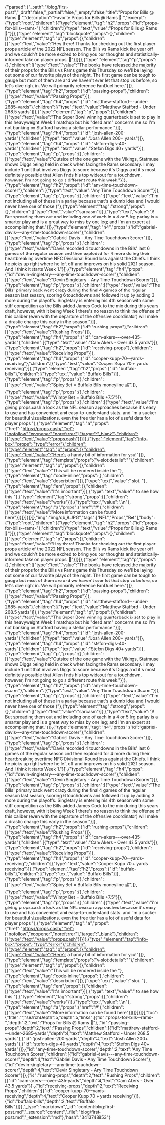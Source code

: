 {"parsed":{"_path":"/blog/first-post","_draft":false,"_partial":false,"_empty":false,"title":"Props for Bills @ Rams 🏈 ","description":"Favorite Props for Bills @ Rams 🏈 ","excerpt":{"type":"root","children":[{"type":"element","tag":"h2","props":{"id":"props-for-bills--rams-"},"children":[{"type":"text","value":"Props for Bills @ Rams 🏈"}]},{"type":"element","tag":"blockquote","props":{},"children":[{"type":"element","tag":"p","props":{},"children":[{"type":"text","value":"Hey there! Thanks for checking out the first player props article of the 2022 NFL season. The Bills vs Rams kick the year off and we couldn't be more excited to bring you our thoughts and statistically-informed take on player props. 🦵"}]}]},{"type":"element","tag":"p","props":{},"children":[{"type":"text","value":"The books have released the majority of their props for the Bills vs Rams game this Thursday so we'll be laying out some of our favorite plays of the night. The first game can be tough to gauge but most of them are and we haven't ever let that stop us before, so let's dive right in. We will primarily reference FanDuel here."}]},{"type":"element","tag":"h2","props":{"id":"passing-props"},"children":[{"type":"text","value":"Passing Props"}]},{"type":"element","tag":"h4","props":{"id":"matthew-stafford---under-2685-yards"},"children":[{"type":"text","value":"Matthew Stafford - Under 268.5 yards"}]},{"type":"element","tag":"p","props":{},"children":[{"type":"text","value":"The Super Bowl winning quarterback is set to play in this heavyweight Week 1 matchup but his \"dead arm\" concerns me so I'm not banking on Stafford having a stellar performance."}]},{"type":"element","tag":"h4","props":{"id":"josh-allen-200-yards"},"children":[{"type":"text","value":"Josh Allen 200+ yards"}]},{"type":"element","tag":"h4","props":{"id":"stefon-digs-40-yards"},"children":[{"type":"text","value":"Stefon Digs 40+ yards"}]},{"type":"element","tag":"p","props":{},"children":[{"type":"text","value":"Outside of the one game with the Vikings, Statmuse shows Diggs being held in check when facing the Rams secondary. I may include 1 unit that involves Diggs to score because it's Diggs and it's most definitely possible that Allen finds his top wideout for a touchdown, however, I'm not going to go a different route this week."}]},{"type":"element","tag":"h2","props":{"id":"any-time-touchdown-scorer"},"children":[{"type":"text","value":"Any Time Touchdown Scorer"}]},{"type":"element","tag":"p","props":{},"children":[{"type":"text","value":"I'm not including all of these in a parlay because that's a dumb idea and I would never have one of those ("},{"type":"element","tag":"strong","props":{},"children":[{"type":"text","value":"sarcasm"}]},{"type":"text","value":")! But spreading them out and including one of each in a 4 or 5 leg parlay is a smarter play and is a great way to miss by one leg; and I'm an expert at accomplishing that."}]},{"type":"element","tag":"h4","props":{"id":"gabriel-davis---any-time-touchdown-scorer"},"children":[{"type":"text","value":"Gabriel Davis - Any Time Touchdown Scorer"}]},{"type":"element","tag":"p","props":{},"children":[{"type":"text","value":"Davis recorded 4 touchdowns in the Bills' last 6 games of the regular season and then exploded for 4 more during their heartbreaking overtime NFC Divisional Round loss against the Chiefs. I think he picks up right where he left off and improves on his solid 2021 season. And I think it starts Week 1."}]},{"type":"element","tag":"h4","props":{"id":"devin-singletary---any-time-touchdown-scorer"},"children":[{"type":"text","value":"Devin Singletary - Any Time Touchdown Scorer"}]},{"type":"element","tag":"p","props":{},"children":[{"type":"text","value":"The Bills' primary back went crazy during the final 4 games of the regular season last season, scoring 6 touchdowns and followed it up by adding 3 more during the playoffs. Singletary is entering his 4th season with some stiff competition as the Bills added James Cook to the mix during this years draft, however, with it being Week 1 there's no reason to think the offense of this caliber (even with the departure of the offensive coordinator) will make a drastic change this early in the season."}]},{"type":"element","tag":"h2","props":{"id":"rushing-props"},"children":[{"type":"text","value":"Rushing Props"}]},{"type":"element","tag":"h4","props":{"id":"cam-akers---over-435-yards"},"children":[{"type":"text","value":"Cam Akers - Over 43.5 yards"}]},{"type":"element","tag":"h2","props":{"id":"receiving-props"},"children":[{"type":"text","value":"Receiving Props"}]},{"type":"element","tag":"h4","props":{"id":"cooper-kupp-70--yards-receiving"},"children":[{"type":"text","value":"Cooper Kupp 70 + yards receiving"}]},{"type":"element","tag":"h2","props":{"id":"buffalo-bills"},"children":[{"type":"text","value":"Buffalo Bills"}]},{"type":"element","tag":"p","props":{},"children":[{"type":"text","value":"Spicy Bet = Buffalo Bills moneyline 💰"}]},{"type":"element","tag":"p","props":{},"children":[{"type":"text","value":"Wimpy Bet = Buffalo Bills +7.5"}]},{"type":"element","tag":"p","props":{},"children":[{"type":"text","value":"i'm giving props.cash a look as the NFL season approaches because it's easy to use and has convenient and easy-to-understand stats. and i'm a sucker for beautiful vizualizations. even the free tier has a lot of useful data for player props "},{"type":"element","tag":"a","props":{"href":"https://props.cash/","rel":["nofollow","noopener","noreferrer"],"target":"_blank"},"children":[{"type":"text","value":"props.cash"}]}]},{"type":"element","tag":"info-box","props":{"type":"error"},"children":[{"type":"element","tag":"p","props":{},"children":[{"type":"text","value":"Here's a handy bit of information for you!"}]},{"type":"element","tag":"template","props":{"v-slot:details":""},"children":[{"type":"element","tag":"p","props":{},"children":[{"type":"text","value":"This will be rendered inside the "},{"type":"element","tag":"code-inline","props":{},"children":[{"type":"text","value":"description"}]},{"type":"text","value":" slot. "},{"type":"element","tag":"em","props":{},"children":[{"type":"text","value":"It's important"}]},{"type":"text","value":" to see how this "},{"type":"element","tag":"strong","props":{},"children":[{"type":"text","value":"works"}]},{"type":"text","value":".\n"},{"type":"element","tag":"a","props":{"href":"#"},"children":[{"type":"text","value":"More information can be found here"}]}]}]}]}]},"img":"img/qb_8.JPG","tags":["NFL","Props","Bet"],"body":{"type":"root","children":[{"type":"element","tag":"h2","props":{"id":"props-for-bills--rams-"},"children":[{"type":"text","value":"Props for Bills @ Rams 🏈"}]},{"type":"element","tag":"blockquote","props":{},"children":[{"type":"element","tag":"p","props":{},"children":[{"type":"text","value":"Hey there! Thanks for checking out the first player props article of the 2022 NFL season. The Bills vs Rams kick the year off and we couldn't be more excited to bring you our thoughts and statistically-informed take on player props. 🦵"}]}]},{"type":"element","tag":"p","props":{},"children":[{"type":"text","value":"The books have released the majority of their props for the Bills vs Rams game this Thursday so we'll be laying out some of our favorite plays of the night. The first game can be tough to gauge but most of them are and we haven't ever let that stop us before, so let's dive right in. We will primarily reference FanDuel here."}]},{"type":"element","tag":"h2","props":{"id":"passing-props"},"children":[{"type":"text","value":"Passing Props"}]},{"type":"element","tag":"h4","props":{"id":"matthew-stafford---under-2685-yards"},"children":[{"type":"text","value":"Matthew Stafford - Under 268.5 yards"}]},{"type":"element","tag":"p","props":{},"children":[{"type":"text","value":"The Super Bowl winning quarterback is set to play in this heavyweight Week 1 matchup but his \"dead arm\" concerns me so I'm not banking on Stafford having a stellar performance."}]},{"type":"element","tag":"h4","props":{"id":"josh-allen-200-yards"},"children":[{"type":"text","value":"Josh Allen 200+ yards"}]},{"type":"element","tag":"h4","props":{"id":"stefon-digs-40-yards"},"children":[{"type":"text","value":"Stefon Digs 40+ yards"}]},{"type":"element","tag":"p","props":{},"children":[{"type":"text","value":"Outside of the one game with the Vikings, Statmuse shows Diggs being held in check when facing the Rams secondary. I may include 1 unit that involves Diggs to score because it's Diggs and it's most definitely possible that Allen finds his top wideout for a touchdown, however, I'm not going to go a different route this week."}]},{"type":"element","tag":"h2","props":{"id":"any-time-touchdown-scorer"},"children":[{"type":"text","value":"Any Time Touchdown Scorer"}]},{"type":"element","tag":"p","props":{},"children":[{"type":"text","value":"I'm not including all of these in a parlay because that's a dumb idea and I would never have one of those ("},{"type":"element","tag":"strong","props":{},"children":[{"type":"text","value":"sarcasm"}]},{"type":"text","value":")! But spreading them out and including one of each in a 4 or 5 leg parlay is a smarter play and is a great way to miss by one leg; and I'm an expert at accomplishing that."}]},{"type":"element","tag":"h4","props":{"id":"gabriel-davis---any-time-touchdown-scorer"},"children":[{"type":"text","value":"Gabriel Davis - Any Time Touchdown Scorer"}]},{"type":"element","tag":"p","props":{},"children":[{"type":"text","value":"Davis recorded 4 touchdowns in the Bills' last 6 games of the regular season and then exploded for 4 more during their heartbreaking overtime NFC Divisional Round loss against the Chiefs. I think he picks up right where he left off and improves on his solid 2021 season. And I think it starts Week 1."}]},{"type":"element","tag":"h4","props":{"id":"devin-singletary---any-time-touchdown-scorer"},"children":[{"type":"text","value":"Devin Singletary - Any Time Touchdown Scorer"}]},{"type":"element","tag":"p","props":{},"children":[{"type":"text","value":"The Bills' primary back went crazy during the final 4 games of the regular season last season, scoring 6 touchdowns and followed it up by adding 3 more during the playoffs. Singletary is entering his 4th season with some stiff competition as the Bills added James Cook to the mix during this years draft, however, with it being Week 1 there's no reason to think the offense of this caliber (even with the departure of the offensive coordinator) will make a drastic change this early in the season."}]},{"type":"element","tag":"h2","props":{"id":"rushing-props"},"children":[{"type":"text","value":"Rushing Props"}]},{"type":"element","tag":"h4","props":{"id":"cam-akers---over-435-yards"},"children":[{"type":"text","value":"Cam Akers - Over 43.5 yards"}]},{"type":"element","tag":"h2","props":{"id":"receiving-props"},"children":[{"type":"text","value":"Receiving Props"}]},{"type":"element","tag":"h4","props":{"id":"cooper-kupp-70--yards-receiving"},"children":[{"type":"text","value":"Cooper Kupp 70 + yards receiving"}]},{"type":"element","tag":"h2","props":{"id":"buffalo-bills"},"children":[{"type":"text","value":"Buffalo Bills"}]},{"type":"element","tag":"p","props":{},"children":[{"type":"text","value":"Spicy Bet = Buffalo Bills moneyline 💰"}]},{"type":"element","tag":"p","props":{},"children":[{"type":"text","value":"Wimpy Bet = Buffalo Bills +7.5"}]},{"type":"element","tag":"p","props":{},"children":[{"type":"text","value":"i'm giving props.cash a look as the NFL season approaches because it's easy to use and has convenient and easy-to-understand stats. and i'm a sucker for beautiful vizualizations. even the free tier has a lot of useful data for player props "},{"type":"element","tag":"a","props":{"href":"https://props.cash/","rel":["nofollow","noopener","noreferrer"],"target":"_blank"},"children":[{"type":"text","value":"props.cash"}]}]},{"type":"element","tag":"info-box","props":{"type":"error"},"children":[{"type":"element","tag":"p","props":{},"children":[{"type":"text","value":"Here's a handy bit of information for you!"}]},{"type":"element","tag":"template","props":{"v-slot:details":""},"children":[{"type":"element","tag":"p","props":{},"children":[{"type":"text","value":"This will be rendered inside the "},{"type":"element","tag":"code-inline","props":{},"children":[{"type":"text","value":"description"}]},{"type":"text","value":" slot. "},{"type":"element","tag":"em","props":{},"children":[{"type":"text","value":"It's important"}]},{"type":"text","value":" to see how this "},{"type":"element","tag":"strong","props":{},"children":[{"type":"text","value":"works"}]},{"type":"text","value":".\n"},{"type":"element","tag":"a","props":{"href":"#"},"children":[{"type":"text","value":"More information can be found here"}]}]}]}]}],"toc":{"title":"","searchDepth":5,"depth":5,"links":[{"id":"props-for-bills--rams-","depth":2,"text":"Props for Bills @ Rams 🏈"},{"id":"passing-props","depth":2,"text":"Passing Props","children":[{"id":"matthew-stafford---under-2685-yards","depth":4,"text":"Matthew Stafford - Under 268.5 yards"},{"id":"josh-allen-200-yards","depth":4,"text":"Josh Allen 200+ yards"},{"id":"stefon-digs-40-yards","depth":4,"text":"Stefon Digs 40+ yards"}]},{"id":"any-time-touchdown-scorer","depth":2,"text":"Any Time Touchdown Scorer","children":[{"id":"gabriel-davis---any-time-touchdown-scorer","depth":4,"text":"Gabriel Davis - Any Time Touchdown Scorer"},{"id":"devin-singletary---any-time-touchdown-scorer","depth":4,"text":"Devin Singletary - Any Time Touchdown Scorer"}]},{"id":"rushing-props","depth":2,"text":"Rushing Props","children":[{"id":"cam-akers---over-435-yards","depth":4,"text":"Cam Akers - Over 43.5 yards"}]},{"id":"receiving-props","depth":2,"text":"Receiving Props","children":[{"id":"cooper-kupp-70--yards-receiving","depth":4,"text":"Cooper Kupp 70 + yards receiving"}]},{"id":"buffalo-bills","depth":2,"text":"Buffalo Bills"}]}},"_type":"markdown","_id":"content:blog:first-post.md","_source":"content","_file":"blog/first-post.md","_extension":"md"},"hash":"3413748853"}